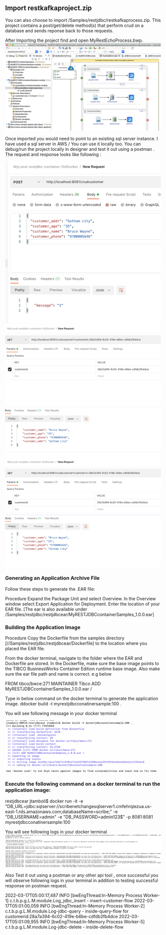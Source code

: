 
## Import restkafkaproject.zip
You can also choose to import /Samples/restjdbc/restkafkaprocess.zip. This project contains a post/get/delete method(s) that perform crud on a database and sends reponse back to those requests.

After Importing the project find and open MyRestEchoProcess.bwp.  
![import_restecho](images/importrestjdbc1.png)

Once imported you would need to point to an existing sql server instance. I have used a sql server in AWS / You can use it locally too.
You can debug/run the project locally in designer and test it out using a postman . The request and response looks like following :

![import_restecho](images/importrestjdbc2.png)
![import_restecho](images/importrestjdbc3.png)
![import_restecho](images/importrestjdbc4.png)

### Generating an Application Archive File
Follow these steps to generate the .EAR file:

Procedure
Expand the Package Unit and select Overview.
In the Overview window select Export Application  for Deployment.
Enter the location of your EAR file.
[The ear is also available under /Samples/restjdbc/restjdbcear/MyRESTJDBCcontainerSamples_1.0.0.ear]

### Building the Application Image
Procedure
Copy the Dockerfile from the samples directory [//Samples/restjdbc/restjdbcear/Dockerfile] to the location where you placed the EAR file.

From the docker terminal, navigate to the folder where the EAR and Dockerfile are stored.
In the Dockerfile, make sure the base image points to the TIBCO BusinessWorks Container Edition runtime base image.
Also make sure the ear file path and name is correct. e.g below

FROM tibco/bwce:271
MAINTAINER Tibco
ADD MyRESTJDBCcontainerSamples_1.0.0.ear /


Type in below command on the docker terminal to generate the application image.
ddocker build -t myrestjdbcconatinersample:100 .

You will see following message in your docker terminal

![import_restecho](images/importrestjdbc5.png)

### Execute the following command on a docker terminal to run the application image:
restjdbcear jtamboli$ docker run -it -e "DB_URL=jdbc:sqlserver://scribenetchangesqlserver1.cmfehrqiezua.us-east-1.rds.amazonaws.com;databaseName=scribe;" -e "DB_USERNAME=admin" -e "DB_PASSWORD=admin123$"  -p 8081:8081  myrestjdbcconatinersample:100

You will see following logs in your docker terminal
![import_restecho](images/importrestjdbc6.png)

Also Test it out using a postman or any other api tool , once successful you will observe following logs in your terminal in addition to testing successful response on postman request.

2022-03-17T05:00:17,487 INFO  [bwEngThread:In-Memory Process Worker-1] c.t.b.p.g.L.M.module.Log_jdbc_insert - insert-customer-flow
2022-03-17T05:01:00,059 INFO  [bwEngThread:In-Memory Process Worker-2] c.t.b.p.g.L.M.module.Log-jdbc-query - inside-query-flow for customerid:28a7a394-6c02-419e-b6be-cdfdb2fb4dce
2022-03-17T05:01:09,955 INFO  [bwEngThread:In-Memory Process Worker-5] c.t.b.p.g.L.M.module.Log-jdbc-delete - inside-delete-flow
